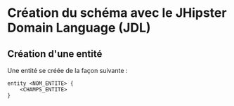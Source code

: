 # Création du schéma avec le JHipster Domain Language (JDL)

## Création d'une entité

Une entité se créée de la façon suivante :

```
entity <NOM_ENTITE> {
	<CHAMPS_ENTITE>
}
```
